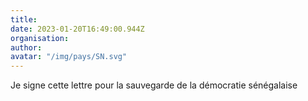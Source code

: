```yaml
---
title: 
date: 2023-01-20T16:49:00.944Z
organisation: 
author: 
avatar: "/img/pays/SN.svg"
---
```


Je signe cette lettre pour la sauvegarde de la démocratie sénégalaise 